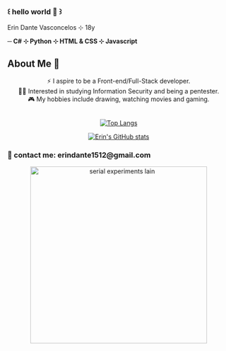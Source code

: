 ### ꒰ hello world 🍄 ꒱

<!--
**voidnire/voidnire** is a ✨ _special_ ✨ repository because its `README.md` (this file) appears on your GitHub profile.

Here are some ideas to get you started:

- 🔭 I’m currently working on ...
- 🌱 I’m currently learning ...
- 👯 I’m looking to collaborate on ...
- 🤔 I’m looking for help with ...
- 💬 Ask me about ...
- 📫 How to reach me: ...
- 😄 Pronouns: ...
- ⚡ Fun fact: ...
-->

Erin Dante Vasconcelos ⊹ 18y

<b> ─ C# ⊹ Python ⊹ HTML & CSS ⊹ Javascript </b>

<h2>About Me 🚀</h3>
<div  align="center">⚡ I aspire to be a Front-end/Full-Stack developer.</div>
<div  align="center">👨‍💻 Interested in studying Information Security and being a pentester.</div>
<div  align="center">🎮 My hobbies include drawing, watching movies and gaming.</div>

</br>


<div align="center">
  
  
[![Top Langs](https://github-readme-stats.vercel.app/api/top-langs/?username=voidnire&layout=compact&theme=dracula)](https://github.com/voidnire/github-readme-stats)

[![Erin's GitHub stats](https://github-readme-stats.vercel.app/api?username=voidnire&theme=dracula)](https://github.com/voidnire/github-readme-stats)
  
  
</div>

                                                            

 <h3>💬 contact me: erindante1512@gmail.com </h3>




<div align="center">
 <img src="https://komarev.com/ghpvc/?username=voidnire&style=flat-square&color=blue" alt=""/>
</div>
<div align="center">
  <img src="https://i.pinimg.com/originals/68/dc/2e/68dc2e604b08ef695cbec6e93d41ba53.gif" width="400" alt="serial experiments lain"/>
</div>
